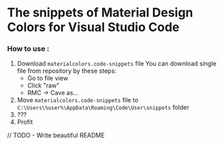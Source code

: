 # The snippets of Material Design Colors for Visual Studio Code

### How to use :
1. Download `materialcolors.code-snippets` file
You can download single file from repository by these steps:
   * Go to file view
   * Click "raw"
   * RMC -> Cave as...
2. Move `materialcolors.code-snippets` file to `C:\Users\%user%\AppData\Roaming\Code\User\snippets` folder
3. ???
4. Profit

// TODO - Write beautiful README